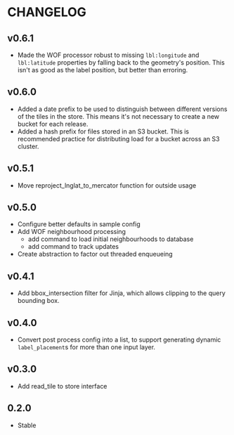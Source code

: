 CHANGELOG
=========

v0.6.1
------
* Made the WOF processor robust to missing `lbl:longitude` and `lbl:latitude` properties by falling back to the geometry's position. This isn't as good as the label position, but better than erroring.

v0.6.0
------
* Added a date prefix to be used to distinguish between different versions of the tiles in the store. This means it's not necessary to create a new bucket for each release.
* Added a hash prefix for files stored in an S3 bucket. This is recommended practice for distributing load for a bucket across an S3 cluster.

v0.5.1
------
* Move reproject_lnglat_to_mercator function for outside usage

v0.5.0
------
* Configure better defaults in sample config
* Add WOF neighbourhood processing
  - add command to load initial neighbourhoods to database
  - add command to track updates
* Create abstraction to factor out threaded enqueueing

v0.4.1
------
* Add bbox_intersection filter for Jinja, which allows clipping to the query bounding box.

v0.4.0
------
* Convert post process config into a list, to support generating dynamic `label_placement`s for more than one input layer.

v0.3.0
------
* Add read_tile to store interface

0.2.0
-----
* Stable
